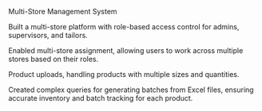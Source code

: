 Multi-Store Management System





Built a multi-store platform with role-based access control for admins, supervisors, and tailors.



Enabled multi-store assignment, allowing users to work across multiple stores based on their roles.



Product uploads, handling products with multiple sizes and quantities.



Created complex queries for generating batches from Excel files, ensuring accurate inventory and batch tracking for each product.
